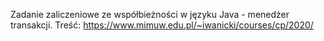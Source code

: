 Zadanie zaliczeniowe ze współbieżności w języku Java - menedżer transakcji.
Treść: https://www.mimuw.edu.pl/~iwanicki/courses/cp/2020/
